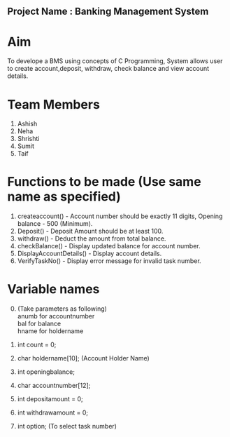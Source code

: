 ## Project Name : Banking Management System  

# Aim  
To develope a BMS using concepts of C Programming, System allows user to create account,deposit, withdraw, check balance and view       account details.  

# Team Members   
  1. Ashish  
  2. Neha  
  3. Shrishti  
  4. Sumit  
  5. Taif  

# Functions to be made  (Use same name as specified)
  1. createaccount()  -  Account number should be exactly 11 digits, Opening balance - 500 (Minimum).   
  2. Deposit()        -  Deposit Amount should be at least 100.    
  3. withdraw()       -  Deduct the amount from total balance.  
  4. checkBalance()   -  Display updated balance for account number.  
  5. DisplayAccountDetails() -  Display account details.  
  6. VerifyTaskNo()   - Display error message for invalid task number.  
  
   
# Variable names    
0. (Take parameters as following)  
    anumb for accountnumber  
    bal for balance    
    hname for holdername     

1. int count = 0;
2. char holdername[10];    (Account Holder Name)
3. int openingbalance;      
4. char accountnumber[12]; 
5. int depositamount = 0;
6. int withdrawamount = 0;
7. int option;              (To select task number)